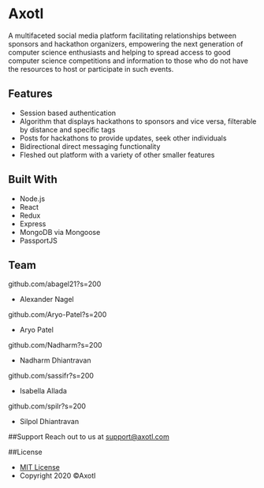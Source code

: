 # Axotl
A multifaceted social media platform facilitating relationships between sponsors and hackathon organizers, 
empowering the next generation of computer science enthusiasts and helping to spread access to good computer 
science competitions and information to those who do not have the resources to host or participate in such events.

## Features
- Session based authentication
- Algorithm that displays hackathons to sponsors and vice versa, filterable by distance and specific tags
- Posts for hackathons to provide updates, seek other individuals
- Bidirectional direct messaging functionality
- Fleshed out platform with a variety of other smaller features

## Built With
- Node.js
- React
- Redux
- Express
- MongoDB via Mongoose
- PassportJS

## Team

github.com/abagel21?s=200
- Alexander Nagel

github.com/Aryo-Patel?s=200
- Aryo Patel

github.com/Nadharm?s=200
- Nadharm Dhiantravan

github.com/sassifr?s=200
- Isabella Allada

github.com/spilr?s=200
- Silpol Dhiantravan

##Support
Reach out to us at support@axotl.com

##License
- [MIT License](https://opensource.org/licenses/mit-license.php)
- Copyright 2020 ©Axotl
